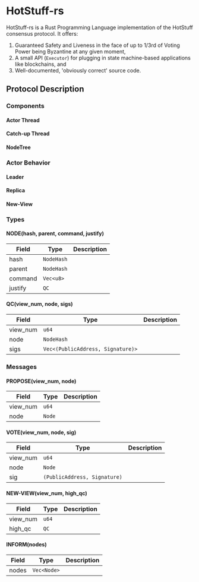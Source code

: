 # HotStuff-rs 
HotStuff-rs is a Rust Programming Language implementation of the HotStuff consensus protocol. It offers:
1. Guaranteed Safety and Liveness in the face of up to 1/3rd of Voting Power being Byzantine at any given moment,
2. A small API (`Executor`) for plugging in state machine-based applications like blockchains, and
3. Well-documented, 'obviously correct' source code.

## Protocol Description 

### Components

#### Actor Thread

#### Catch-up Thread

#### NodeTree 

### Actor Behavior

#### Leader

#### Replica

#### New-View

### Types

#### **NODE(hash, parent, command, justify)**
|Field |Type |Description |
|---   |---  |---         |
|hash |`NodeHash` | |
|parent |`NodeHash` | |
|command |`Vec<u8>` | |
|justify |`QC` | |

#### **QC(view_num, node, sigs)**
|Field |Type |Description |
|---   |---  |---         |
|view_num |`u64` | |
|node |`NodeHash` | |
|sigs |`Vec<(PublicAddress, Signature)>` | |

### Messages

#### **PROPOSE(view_num, node)**
|Field |Type |Description |
|---   |---  |---         |
|view_num |`u64` | |
|node |`Node` | |

#### **VOTE(view_num, node, sig)**
|Field |Type |Description |
|---   |---  |---         |
|view_num |`u64` | |
|node |`Node` | |
|sig |`(PublicAddress, Signature)` | |

#### **NEW-VIEW(view_num, high_qc)**
|Field |Type |Description |
|---   |---  |---         |
|view_num|`u64` | |
|high_qc |`QC` | |

#### **INFORM(nodes)**
|Field |Type |Description |
|---   |---  |---         |
|nodes |`Vec<Node>` | |

